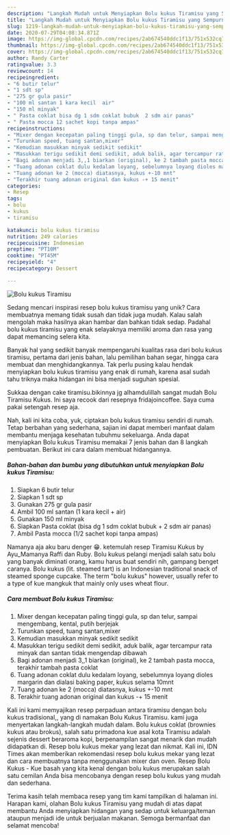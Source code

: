 ```yaml
---
description: "Langkah Mudah untuk Menyiapkan Bolu kukus Tiramisu yang Sempurna"
title: "Langkah Mudah untuk Menyiapkan Bolu kukus Tiramisu yang Sempurna"
slug: 1219-langkah-mudah-untuk-menyiapkan-bolu-kukus-tiramisu-yang-sempurna
date: 2020-07-29T04:08:34.871Z
image: https://img-global.cpcdn.com/recipes/2ab674540ddc1f13/751x532cq70/bolu-kukus-tiramisu-foto-resep-utama.jpg
thumbnail: https://img-global.cpcdn.com/recipes/2ab674540ddc1f13/751x532cq70/bolu-kukus-tiramisu-foto-resep-utama.jpg
cover: https://img-global.cpcdn.com/recipes/2ab674540ddc1f13/751x532cq70/bolu-kukus-tiramisu-foto-resep-utama.jpg
author: Randy Carter
ratingvalue: 3.3
reviewcount: 14
recipeingredient:
- "6 butir telur"
- "1 sdt sp"
- "275 gr gula pasir"
- "100 ml santan 1 kara kecil  air"
- "150 ml minyak"
- " Pasta coklat bisa dg 1 sdm coklat bubuk  2 sdm air panas"
- " Pasta mocca 12 sachet kopi tanpa ampas"
recipeinstructions:
- "Mixer dengan kecepatan paling tinggi gula, sp dan telur, sampai mengembang, kental, putih berjejak"
- "Turunkan speed, tuang santan,mixer"
- "Kemudian masukkan minyak sedikit sedikit"
- "Masukkan terigu sedikit demi sedikit, aduk balik, agar tercampur rata minyak dan santan tidak mengendap dibawah"
- "Bagi adonan menjadi 3,,1 biarkan (original), ke 2 tambah pasta mocca, terakhir tambah pasta coklat"
- "Tuang adonan coklat dulu kedalam loyang, sebelumnya loyang dioles margarin dan dialasi baking paper, kukus selama 10mnt"
- "Tuang adonan ke 2 (mocca) diatasnya, kukus +-10 mnt"
- "Terakhir tuang adonan original dan kukus -+ 15 menit"
categories:
- Resep
tags:
- bolu
- kukus
- tiramisu

katakunci: bolu kukus tiramisu 
nutrition: 249 calories
recipecuisine: Indonesian
preptime: "PT10M"
cooktime: "PT45M"
recipeyield: "4"
recipecategory: Dessert

---
```



![Bolu kukus Tiramisu](https://img-global.cpcdn.com/recipes/2ab674540ddc1f13/751x532cq70/bolu-kukus-tiramisu-foto-resep-utama.jpg)

Sedang mencari inspirasi resep bolu kukus tiramisu yang unik? Cara membuatnya memang tidak susah dan tidak juga mudah. Kalau salah mengolah maka hasilnya akan hambar dan bahkan tidak sedap. Padahal bolu kukus tiramisu yang enak selayaknya memiliki aroma dan rasa yang dapat memancing selera kita.

Banyak hal yang sedikit banyak mempengaruhi kualitas rasa dari bolu kukus tiramisu, pertama dari jenis bahan, lalu pemilihan bahan segar, hingga cara membuat dan menghidangkannya. Tak perlu pusing kalau hendak menyiapkan bolu kukus tiramisu yang enak di rumah, karena asal sudah tahu triknya maka hidangan ini bisa menjadi suguhan spesial.

Sukkaa dengan cake tiramisu.bikinnya jg alhamdulillah sangat mudah Bolu Tiramisu Kukus. Ini saya recook dari resepnya fridajoincoffee. Saya cuma pakai setengah resep aja.


Nah, kali ini kita coba, yuk, ciptakan bolu kukus tiramisu sendiri di rumah. Tetap berbahan yang sederhana, sajian ini dapat memberi manfaat dalam membantu menjaga kesehatan tubuhmu sekeluarga. Anda dapat menyiapkan Bolu kukus Tiramisu memakai 7 jenis bahan dan 8 langkah pembuatan. Berikut ini cara dalam membuat hidangannya.

<!--inarticleads1-->

##### Bahan-bahan dan bumbu yang dibutuhkan untuk menyiapkan Bolu kukus Tiramisu:

1. Siapkan 6 butir telur
1. Siapkan 1 sdt sp
1. Gunakan 275 gr gula pasir
1. Ambil 100 ml santan (1 kara kecil + air)
1. Gunakan 150 ml minyak
1. Siapkan  Pasta coklat (bisa dg 1 sdm coklat bubuk + 2 sdm air panas)
1. Ambil  Pasta mocca (1/2 sachet kopi tanpa ampas)


Namanya aja aku baru denger 😁. ketemulah resep Tiramisu Kukus by Ayu_Mamanya Raffi dan Ruby. Bolu kukus pelangi menjadi salah satu bolu yang banyak diminati orang, kamu harus buat sendiri nih, gampang benget caranya. Bolu kukus (lit. steamed tart) is an Indonesian traditional snack of steamed sponge cupcake. The term &#34;bolu kukus&#34; however, usually refer to a type of kue mangkuk that mainly only uses wheat flour. 

<!--inarticleads2-->

##### Cara membuat Bolu kukus Tiramisu:

1. Mixer dengan kecepatan paling tinggi gula, sp dan telur, sampai mengembang, kental, putih berjejak
1. Turunkan speed, tuang santan,mixer
1. Kemudian masukkan minyak sedikit sedikit
1. Masukkan terigu sedikit demi sedikit, aduk balik, agar tercampur rata minyak dan santan tidak mengendap dibawah
1. Bagi adonan menjadi 3,,1 biarkan (original), ke 2 tambah pasta mocca, terakhir tambah pasta coklat
1. Tuang adonan coklat dulu kedalam loyang, sebelumnya loyang dioles margarin dan dialasi baking paper, kukus selama 10mnt
1. Tuang adonan ke 2 (mocca) diatasnya, kukus +-10 mnt
1. Terakhir tuang adonan original dan kukus -+ 15 menit


Kali ini kami memyajikan resep perpaduan antara tiramisu dengan bolu kukus tradisional,, yang di namakan Bolu Kukus Tiramisu. kami juga menyertakan langkah-langkah mudah dalam. Bolu kukus coklat (brownies kukus atau brokus), salah satu primadona kue asal kota Tiramisu adalah sejenis dessert beraroma kopi, berpenampilan sangat menarik dan mudah didapatkan di. Resep bolu kukus mekar yang lezat dan nikmat. Kali ini, IDN Times akan memberikan rekomendasi resep bolu kukus mekar yang lezat dan cara membuatnya tanpa menggunakan mixer dan oven. Resep Bolu Kukus - Kue basah yang kita kenal dengan bolu kukus merupakan salah satu cemilan Anda bisa mencobanya dengan resep bolu kukus yang mudah dan sederhana. 

Terima kasih telah membaca resep yang tim kami tampilkan di halaman ini. Harapan kami, olahan Bolu kukus Tiramisu yang mudah di atas dapat membantu Anda menyiapkan hidangan yang sedap untuk keluarga/teman ataupun menjadi ide untuk berjualan makanan. Semoga bermanfaat dan selamat mencoba!
